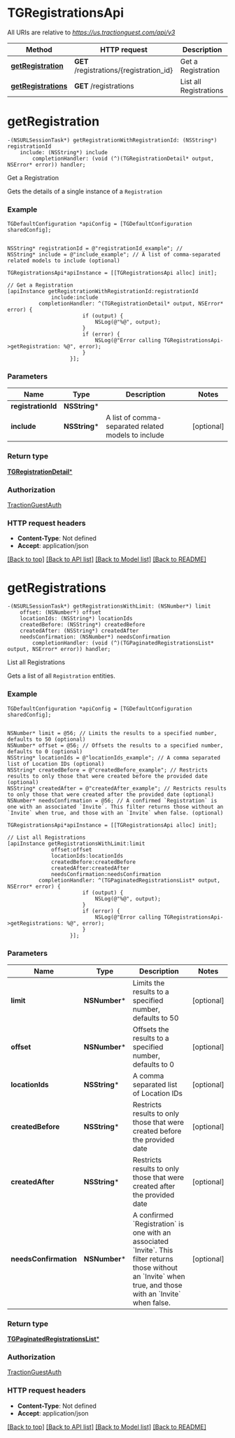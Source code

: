 # TGRegistrationsApi

All URIs are relative to *https://us.tractionguest.com/api/v3*

Method | HTTP request | Description
------------- | ------------- | -------------
[**getRegistration**](TGRegistrationsApi.md#getregistration) | **GET** /registrations/{registration_id} | Get a Registration
[**getRegistrations**](TGRegistrationsApi.md#getregistrations) | **GET** /registrations | List all Registrations


# **getRegistration**
```objc
-(NSURLSessionTask*) getRegistrationWithRegistrationId: (NSString*) registrationId
    include: (NSString*) include
        completionHandler: (void (^)(TGRegistrationDetail* output, NSError* error)) handler;
```

Get a Registration

Gets the details of a single instance of a `Registration`

### Example 
```objc
TGDefaultConfiguration *apiConfig = [TGDefaultConfiguration sharedConfig];


NSString* registrationId = @"registrationId_example"; // 
NSString* include = @"include_example"; // A list of comma-separated related models to include (optional)

TGRegistrationsApi*apiInstance = [[TGRegistrationsApi alloc] init];

// Get a Registration
[apiInstance getRegistrationWithRegistrationId:registrationId
              include:include
          completionHandler: ^(TGRegistrationDetail* output, NSError* error) {
                        if (output) {
                            NSLog(@"%@", output);
                        }
                        if (error) {
                            NSLog(@"Error calling TGRegistrationsApi->getRegistration: %@", error);
                        }
                    }];
```

### Parameters

Name | Type | Description  | Notes
------------- | ------------- | ------------- | -------------
 **registrationId** | **NSString***|  | 
 **include** | **NSString***| A list of comma-separated related models to include | [optional] 

### Return type

[**TGRegistrationDetail***](TGRegistrationDetail.md)

### Authorization

[TractionGuestAuth](../README.md#TractionGuestAuth)

### HTTP request headers

 - **Content-Type**: Not defined
 - **Accept**: application/json

[[Back to top]](#) [[Back to API list]](../README.md#documentation-for-api-endpoints) [[Back to Model list]](../README.md#documentation-for-models) [[Back to README]](../README.md)

# **getRegistrations**
```objc
-(NSURLSessionTask*) getRegistrationsWithLimit: (NSNumber*) limit
    offset: (NSNumber*) offset
    locationIds: (NSString*) locationIds
    createdBefore: (NSString*) createdBefore
    createdAfter: (NSString*) createdAfter
    needsConfirmation: (NSNumber*) needsConfirmation
        completionHandler: (void (^)(TGPaginatedRegistrationsList* output, NSError* error)) handler;
```

List all Registrations

Gets a list of all `Registration` entities.

### Example 
```objc
TGDefaultConfiguration *apiConfig = [TGDefaultConfiguration sharedConfig];


NSNumber* limit = @56; // Limits the results to a specified number, defaults to 50 (optional)
NSNumber* offset = @56; // Offsets the results to a specified number, defaults to 0 (optional)
NSString* locationIds = @"locationIds_example"; // A comma separated list of Location IDs (optional)
NSString* createdBefore = @"createdBefore_example"; // Restricts results to only those that were created before the provided date (optional)
NSString* createdAfter = @"createdAfter_example"; // Restricts results to only those that were created after the provided date (optional)
NSNumber* needsConfirmation = @56; // A confirmed `Registration` is one with an associated `Invite`. This filter returns those without an `Invite` when true, and those with an `Invite` when false. (optional)

TGRegistrationsApi*apiInstance = [[TGRegistrationsApi alloc] init];

// List all Registrations
[apiInstance getRegistrationsWithLimit:limit
              offset:offset
              locationIds:locationIds
              createdBefore:createdBefore
              createdAfter:createdAfter
              needsConfirmation:needsConfirmation
          completionHandler: ^(TGPaginatedRegistrationsList* output, NSError* error) {
                        if (output) {
                            NSLog(@"%@", output);
                        }
                        if (error) {
                            NSLog(@"Error calling TGRegistrationsApi->getRegistrations: %@", error);
                        }
                    }];
```

### Parameters

Name | Type | Description  | Notes
------------- | ------------- | ------------- | -------------
 **limit** | **NSNumber***| Limits the results to a specified number, defaults to 50 | [optional] 
 **offset** | **NSNumber***| Offsets the results to a specified number, defaults to 0 | [optional] 
 **locationIds** | **NSString***| A comma separated list of Location IDs | [optional] 
 **createdBefore** | **NSString***| Restricts results to only those that were created before the provided date | [optional] 
 **createdAfter** | **NSString***| Restricts results to only those that were created after the provided date | [optional] 
 **needsConfirmation** | **NSNumber***| A confirmed &#x60;Registration&#x60; is one with an associated &#x60;Invite&#x60;. This filter returns those without an &#x60;Invite&#x60; when true, and those with an &#x60;Invite&#x60; when false. | [optional] 

### Return type

[**TGPaginatedRegistrationsList***](TGPaginatedRegistrationsList.md)

### Authorization

[TractionGuestAuth](../README.md#TractionGuestAuth)

### HTTP request headers

 - **Content-Type**: Not defined
 - **Accept**: application/json

[[Back to top]](#) [[Back to API list]](../README.md#documentation-for-api-endpoints) [[Back to Model list]](../README.md#documentation-for-models) [[Back to README]](../README.md)


